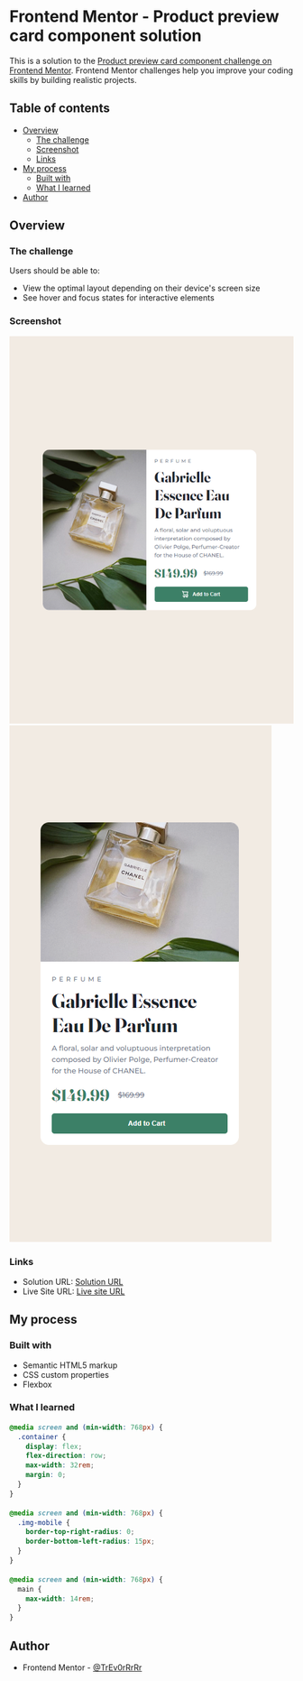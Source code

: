 # Frontend Mentor - Product preview card component solution

This is a solution to the [Product preview card component challenge on Frontend Mentor](https://www.frontendmentor.io/challenges/product-preview-card-component-GO7UmttRfa). Frontend Mentor challenges help you improve your coding skills by building realistic projects.

## Table of contents

- [Overview](#overview)
  - [The challenge](#the-challenge)
  - [Screenshot](#screenshot)
  - [Links](#links)
- [My process](#my-process)
  - [Built with](#built-with)
  - [What I learned](#what-i-learned)
- [Author](#author)

## Overview

### The challenge

Users should be able to:

- View the optimal layout depending on their device's screen size
- See hover and focus states for interactive elements

### Screenshot

![](./screenshot-desktop.png)
![](./screenshot-mobile.png)

### Links

- Solution URL: [Solution URL](https://github.com/TrEv0rRrRr/preview-card-component)
- Live Site URL: [Live site URL](https://trev0rrrrr.github.io/preview-card-component/)

## My process

### Built with

- Semantic HTML5 markup
- CSS custom properties
- Flexbox

### What I learned

```css
@media screen and (min-width: 768px) {
  .container {
    display: flex;
    flex-direction: row;
    max-width: 32rem;
    margin: 0;
  }
}

@media screen and (min-width: 768px) {
  .img-mobile {
    border-top-right-radius: 0;
    border-bottom-left-radius: 15px;
  }
}

@media screen and (min-width: 768px) {
  main {
    max-width: 14rem;
  }
}
```

## Author

- Frontend Mentor - [@TrEv0rRrRr](https://www.frontendmentor.io/profile/TrEv0rRrRr)
